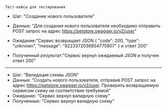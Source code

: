 `Тест-кейсы для тестирования`

- Шаг: "Создание нового пользователя"
- Данные: "Для создания нового пользователя необходимо отправить POST запрос 
на адрес https://petstore.swagger.io/v2/user"

- Ожидание:"Сервис возвращает JSON 
{
"code": 200,
"type": "unknown",
"message": "9223372036854775807"
} 
и ответ 200" 

- Полученный результат:"Сервис вернул ожидаемый JSON и получен ответ 200"
____
- Шаг: "Валидация схемы JSON"
- Данные: "Создать нового пользователя, отправив POST запрос
         на адрес https://petstore.swagger.io/v2/user. Проверить возвращаемую сервисом схему
на соответствие требуемой"
- Ожидание: "Сервис вернул валидную схему"
- Полученные: "Сервис вернул валидную схему"